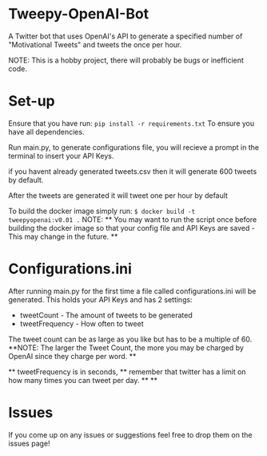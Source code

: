 # Tweepy-OpenAI-Bot
A Twitter bot that uses OpenAI's API to generate a specified number of "Motivational Tweets" and tweets the once per hour.

NOTE: This is a hobby project, there will probably be bugs or inefficient code.

# Set-up
Ensure that you have run:
`pip install -r requirements.txt`
To ensure you have all dependencies.

Run main.py, to generate configurations file, you will recieve a prompt in the terminal to insert your API Keys.

if you havent already generated tweets.csv then it will generate 600 tweets by default.

After the tweets are generated it will tweet one per hour by default


To build the docker image simply run:
`$ docker build -t tweepyopenai:v0.01 .`
NOTE: ** You may want to run the script once before building the docker image so that your config file and API Keys are saved - This may change in the future. **

# Configurations.ini
After running main.py for the first time a file called configurations.ini will be generated.
This holds your API Keys and has 2 settings:

 - tweetCount - The amount of tweets to be generated
 - tweetFrequency - How often to tweet

The tweet count can be as large as you like but has to be a multiple of 60. **NOTE: The larger the Tweet Count, the more you may be charged by OpenAI since they charge per word. **

** tweetFrequency is in seconds, ** remember that twitter has a limit on how many times you can tweet per day. ** **


# Issues
If you come up on any issues or suggestions feel free to drop them on the issues page!

